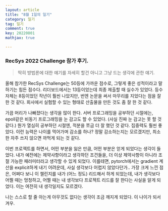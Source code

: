 ```yaml
---
layout: article
title: "8월 1일의 일기"
category: 일기
tag: 일기
comment: true
key: 20220801
mathjax: true

---
```


### RecSys 2022 Challenge 참가 후기.
> 딱히 방법론에 대한 얘기를 자세히 할건 아니고 그냥 드는 생각에 관한 얘기.

올해 참가한 RecSys Challenge는 50등에 가까운 점수로, 그렇게 좋은 성적이라고 말하기는 힘든 점수다. 리더보드에서는 13등이었는데 최종 제출할 때 실수가 있었다. 등수 자체는 8등이었던 작년이 훨씬 나았지만, 번엔 논문을 써서 마무리를 지었다는 점을 잘 한 것 같다. 회사에서 실험할 수 있는 형태로 산출물을 만든 것도 좀 잘 한 것 같다.


가끔 머리가 나빠졌다는 생각을 많이 한다. 서버 프로그래밍을 공부하던 시절에는, epoll같은 비동기 프로그래밍을 눈 감고도 할 수 있었다. (사실 진짜 눈 감고는 못 할 것 같다.) 뭔가 열심히 공부하던 시절엔, 적분을 쪼금 더 잘 했던 것 같다. 집중력도 훨씬 좋았다. 이런 능력은 나이를 먹어가며 감소를 하나? 정말 감소하는지는 모르겠지만, 최소한 자주 쓰지 않으면 까먹게 되는 것 같다.

이번 프로젝트를 하면서, 어떤 부분을 잃은 만큼, 어떤 부분은 얻게 되었다는 생각이 들었다. 내가 예전에는 제약사항이라고 생각하던 조건들을, 더 이상 제약사항이 아니라 조절 가능한 패러미터라고 생각할 수 있게 되었다. 이를테면, pytorch에서는 gradient 계산을 explicit하게 내기 어려운데, 사실 생각보다 어렵지 않았다던가.. 가장 크게 느낀 점은, 어쩌다 보니 이 챌린지를 내가 (어느 정도) 리드해서 하게 되었는데, 내가 생각보다 어쩔 때는 멍청하고, 어쩔 때는 내 생각보다 프로젝트 리드를 잘 한다는 사실을 알게 되었다. 이는 여전히 내 생각일지도 모르겠다.

나는 스스로 할 줄 아는게 아무것도 없다는 생각이 조금 깨지게 되었다. 이 나이가 되서 겨우.